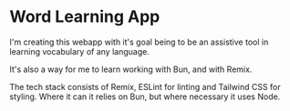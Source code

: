 # Word Learning App

I'm creating this webapp with it's goal being to be an assistive tool in learning vocabulary of any language.

It's also a way for me to learn working with Bun, and with Remix.

The tech stack consists of Remix, ESLint for linting and Tailwind CSS for styling. Where it can it relies on Bun, but where necessary it uses Node.
